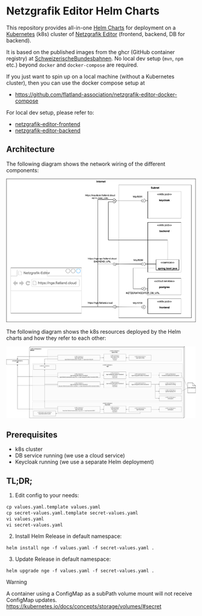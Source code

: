 # Netzgrafik Editor Helm Charts

This repository provides all-in-one [Helm Charts](https://helm.sh/docs/topics/charts/) for deployment on a [Kubernetes](https://kubernetes.io/) (k8s) cluster
of [Netzgrafik Editor](https://github.com/SchweizerischeBundesbahnen/netzgrafik-editor-frontend) (frontend, backend, DB for backend).

It is based on the published images from the ghcr (GitHub container registry) at
[SchweizerischeBundesbahnen](https://github.com/orgs/SchweizerischeBundesbahnen/packages).
No local dev setup (`mvn`, `npm` etc.) beyond `docker` and `docker-compose` are required.

If you just want to spin up on a local machine (without a Kubernetes cluster), then you can use the docker compose setup at

* https://github.com/flatland-association/netzgrafik-editor-docker-compose

For local dev setup, please refer to:

* [netzgrafik-editor-frontend](https://github.com/SchweizerischeBundesbahnen/netzgrafik-editor-frontend)
* [netzgrafik-editor-backend](https://github.com/SchweizerischeBundesbahnen/netzgrafik-editor-backend)

## Architecture

The following diagram shows the network wiring of the different components:

![Network Wiring](images/k8s_network.drawio.png)

The following diagram shows the k8s resources deployed by the Helm charts and how they refer to each other:

![helm_deployment.png](images/helm_deployment.drawio.png)

## Prerequisites

* k8s cluster
* DB service running (we use a cloud service)
* Keycloak running (we use a separate Helm deployment)

## TL;DR;

1. Edit config to your needs:

```shell
cp values.yaml.template values.yaml
cp secret-values.yaml.template secret-values.yaml
vi values.yaml
vi secret-values.yaml
```

2. Install Helm Release in default namespace:

```shell
helm install nge -f values.yaml -f secret-values.yaml .
```

3. Update Release in default namespace:

```shell
helm upgrade nge -f values.yaml -f secret-values.yaml .
```

> [!WARNING]   
> A container using a ConfigMap as a subPath volume mount will not receive ConfigMap updates.
> https://kubernetes.io/docs/concepts/storage/volumes/#secret

